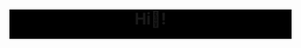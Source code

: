 <header style="background-color:black;">
  <h1>Hi👋!</h1>
  <figure>
    <img src="./Hi (1),.png" alt="">
  </figure>
</header>

<main>
  
</main>
